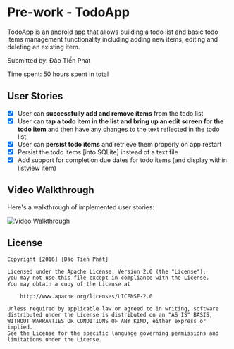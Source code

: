 # Pre-work - TodoApp

TodoApp is an android app that allows building a todo list and basic todo items management functionality including adding new items, editing and deleting an existing item.

Submitted by: Đào TIến Phát

Time spent: 50 hours spent in total

## User Stories
* [x] User can **successfully add and remove items** from the todo list
* [x] User can **tap a todo item in the list and bring up an edit screen for the todo item** and then have any changes to the text reflected in the todo list.
* [x] User can **persist todo items** and retrieve them properly on app restart
* [x] Persist the todo items [into SQLite] instead of a text file
* [x] Add support for completion due dates for todo items (and display within listview item)

## Video Walkthrough 

Here's a walkthrough of implemented user stories:

<img src='http://i.imgur.com/Mvdfd34.gif' title='Video Walkthrough' width='' alt='Video Walkthrough' > </img>

## License

    Copyright [2016] [Đào Tiến Phát]

    Licensed under the Apache License, Version 2.0 (the "License");
    you may not use this file except in compliance with the License.
    You may obtain a copy of the License at

        http://www.apache.org/licenses/LICENSE-2.0

    Unless required by applicable law or agreed to in writing, software
    distributed under the License is distributed on an "AS IS" BASIS,
    WITHOUT WARRANTIES OR CONDITIONS OF ANY KIND, either express or implied.
    See the License for the specific language governing permissions and
    limitations under the License.
